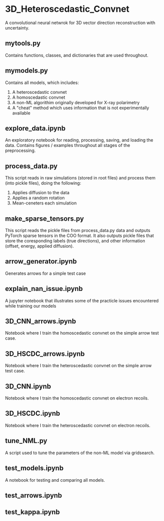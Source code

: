 # 3D_Heteroscedastic_Convnet
A convolutional neural netwrok for 3D vector direction reconstruction with uncertainty.

## mytools.py
Contains functions, classes, and dictionaries that are used throughout.

## mymodels.py
Contains all models, which includes:
1. A heteroscedastic convnet
2. A homoscedastic convnet
3. A non-ML algorithim originally developed for X-ray polarimetry
4. A "cheat" method which uses information that is not experimentally available

## explore_data.ipynb
An exploratory notebook for reading, processing, saving, and loading the data. Contains figures / examples throughout all stages of the preprocessing.

## process_data.py
This script reads in raw simulations (stored in root files) and process them (into pickle files), doing the following:
1. Applies diffusion to the data
2. Applies a random rotation 
3. Mean-ceneters each simulation

## make_sparse_tensors.py
This script reads the pickle files from process_data.py data and outputs PyTorch sparse tensors in the COO format. It also outputs pickle files that store the coresponding labels (true directions), and other information (offset, energy, applied diffusion).

## arrow_generator.ipynb
Generates arrows for a simple test case

## explain_nan_issue.ipynb
A jupyter notebook that illustrates some of the practicle issues encountered while training our models

## 3D_CNN_arrows.ipynb
Notebook where I train the homoscedastic convnet on the simple arrow test case.

## 3D_HSCDC_arrows.ipynb
Notebook where I train the heteroscedastic convnet on the simple arrow test case.

## 3D_CNN.ipynb
Notebook where I train the homoscedastic convnet on electron recoils.

## 3D_HSCDC.ipynb
Notebook where I train the heteroscedastic convnet on electron recoils.

## tune_NML.py
A script used to tune the parameters of the non-ML model via gridsearch.

## test_models.ipynb
A notebook for testing and comparing all models.

## test_arrows.ipynb


## test_kappa.ipynb